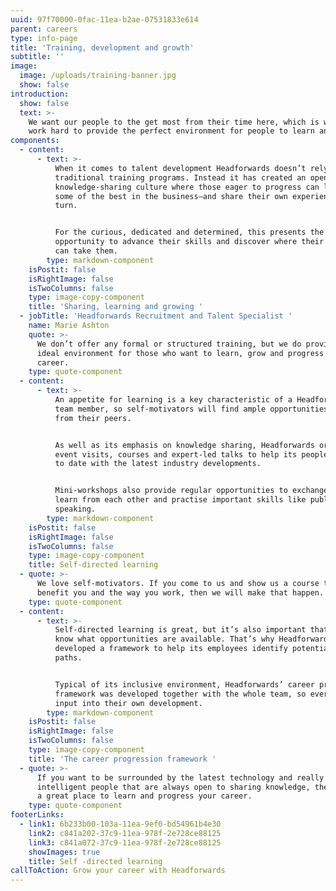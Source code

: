 ```yaml
---
uuid: 97f70000-0fac-11ea-b2ae-07531833e614
parent: careers
type: info-page
title: 'Training, development and growth'
subtitle: ''
image:
  image: /uploads/training-banner.jpg
  show: false
introduction:
  show: false
  text: >-
    We want our people to the get most from their time here, which is why we
    work hard to provide the perfect environment for people to learn and grow.
components:
  - content:
      - text: >-
          When it comes to talent development Headforwards doesn’t rely on
          traditional training programs. Instead it has created an open,
          knowledge-sharing culture where those eager to progress can learn from
          some of the best in the business—and share their own experiences in
          turn. 


          For the curious, dedicated and determined, this presents the perfect
          opportunity to advance their skills and discover where their ability
          can take them.
        type: markdown-component
    isPostit: false
    isRightImage: false
    isTwoColumns: false
    type: image-copy-component
    title: 'Sharing, learning and growing '
  - jobTitle: 'Headforwards Recruitment and Talent Specialist '
    name: Marie Ashton
    quote: >-
      We don’t offer any formal or structured training, but we do provide the
      ideal environment for those who want to learn, grow and progress their
      career.
    type: quote-component
  - content:
      - text: >-
          An appetite for learning is a key characteristic of a Headforwards
          team member, so self-motivators will find ample opportunities to learn
          from their peers. 


          As well as its emphasis on knowledge sharing, Headforwards organises
          event visits, courses and expert-led talks to help its people stay up
          to date with the latest industry developments. 


          Mini-workshops also provide regular opportunities to exchange ideas,
          learn from each other and practise important skills like public
          speaking.
        type: markdown-component
    isPostit: false
    isRightImage: false
    isTwoColumns: false
    type: image-copy-component
    title: Self-directed learning
  - quote: >-
      We love self-motivators. If you come to us and show us a course that will
      benefit you and the way you work, then we will make that happen.
    type: quote-component
  - content:
      - text: >-
          Self-directed learning is great, but it’s also important that people
          know what opportunities are available. That’s why Headforwards
          developed a framework to help its employees identify potential career
          paths. 


          Typical of its inclusive environment, Headforwards’ career progression
          framework was developed together with the whole team, so everyone has
          input into their own development.
        type: markdown-component
    isPostit: false
    isRightImage: false
    isTwoColumns: false
    type: image-copy-component
    title: 'The career progression framework '
  - quote: >-
      If you want to be surrounded by the latest technology and really
      intelligent people that are always open to sharing knowledge, then this is
      a great place to learn and progress your career.
    type: quote-component
footerLinks:
  - link1: 6b233b00-103a-11ea-9ef0-bd54961b4e30
    link2: c841a202-37c9-11ea-978f-2e728ce88125
    link3: c841a072-37c9-11ea-978f-2e728ce88125
    showImages: true
    title: Self -directed learning
callToAction: Grow your career with Headforwards
---
```



